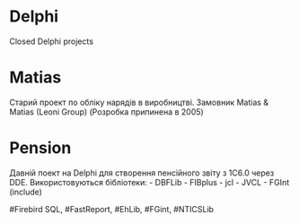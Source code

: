 # Delphi
Closed Delphi projects

# Matias
Старий проект по обліку нарядів в виробництві. Замовник Matias & Matias (Leoni Group) (Розробка припинена в 2005)

# Pension
Давній поект на Delphi для створення пенсійного звіту з 1С6.0 через DDE. Використовуються бібліотеки: - DBFLib - FIBplus - jcl - JVCL - FGInt (include)

#Firebird SQL, #FastReport, #EhLib, #FGint,  #NTICSLib
